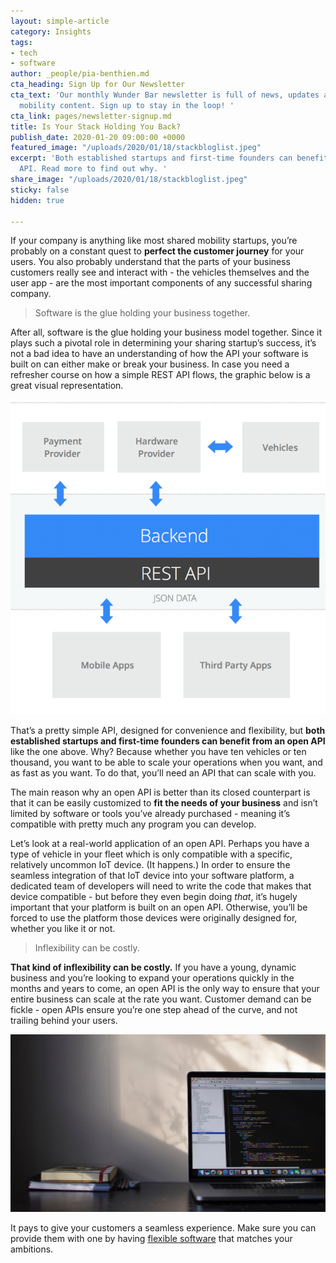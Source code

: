 ```yaml
---
layout: simple-article
category: Insights
tags:
- tech
- software
author: _people/pia-benthien.md
cta_heading: Sign Up for Our Newsletter
cta_text: 'Our monthly Wunder Bar newsletter is full of news, updates and exciting
  mobility content. Sign up to stay in the loop! '
cta_link: pages/newsletter-signup.md
title: Is Your Stack Holding You Back?
publish_date: 2020-01-20 09:00:00 +0000
featured_image: "/uploads/2020/01/18/stackbloglist.jpeg"
excerpt: 'Both established startups and first-time founders can benefit from an open
  API. Read more to find out why. '
share_image: "/uploads/2020/01/18/stackbloglist.jpeg"
sticky: false
hidden: true

---
```

If your company is anything like most shared mobility startups, you’re probably on a constant quest to **perfect the customer journey** for your users. You also probably understand that the parts of your business customers really see and interact with - the vehicles themselves and the user app - are the most important components of any successful sharing company.

> Software is the glue holding your business together.

After all, software is the glue holding your business model together. Since it plays such a pivotal role in determining your sharing startup’s success, it’s not a bad idea to have an understanding of how the API your software is built on can either make or break your business. In case you need a refresher course on how a simple REST API flows, the graphic below is a great visual representation.

![A diagram of a simple rest API](/uploads/2020/01/16/RestAPI.png "Rest_API")

That’s a pretty simple API, designed for convenience and flexibility, but **both established startups and first-time founders can benefit from an open API** like the one above. Why? Because whether you have ten vehicles or ten thousand, you want to be able to scale your operations when you want, and as fast as you want. To do that, you’ll need an API that can scale with you.

The main reason why an open API is better than its closed counterpart is that it can be easily customized to **fit the needs of your business** and isn’t limited by software or tools you’ve already purchased - meaning it’s compatible with pretty much any program you can develop.

Let’s look at a real-world application of an open API. Perhaps you have a type of vehicle in your fleet which is only compatible with a specific, relatively uncommon IoT device. (It happens.) In order to ensure the seamless integration of that IoT device into your software platform, a dedicated team of developers will need to write the code that makes that device compatible - but before they even begin doing _that_, it’s hugely important that your platform is built on an open API. Otherwise, you’ll be forced to use the platform those devices were originally designed for, whether you like it or not.

> Inflexibility can be costly.

**That kind of inflexibility can be costly.** If you have a young, dynamic business and you’re looking to expand your operations quickly in the months and years to come, an open API is the only way to ensure that your entire business can scale at the rate you want. Customer demand can be fickle - open APIs ensure you’re one step ahead of the curve, and not trailing behind your users.

![](/uploads/2020/01/18/stackblogbody.jpg)

It pays to give your customers a seamless experience. Make sure you can provide them with one by having [flexible software](https://www.wundermobility.com/) that matches your ambitions.